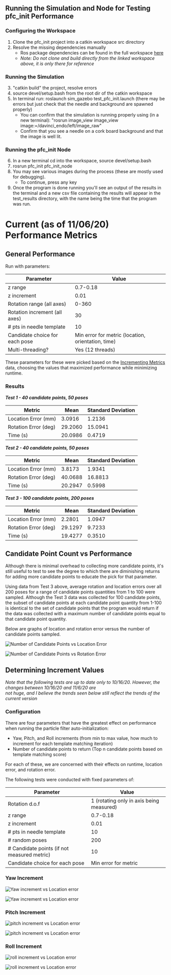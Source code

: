 ## Running the Simulation and Node for Testing pfc_init Performance
### Configuring the Workspace  
1. Clone the pfc_init project into a catkin workspace src directory
2. Resolve the missing dependencies manually
    * Ros package dependencies can be found in the full workspace [here](https://github.com/tuckerguen/pfc_init_catkin_ws) 
    * *Note: Do not clone and build directly from the linked workspace above, it is only there for reference*
### Running the Simulation
3. "catkin build" the project, resolve errors
4. source devel/setup.bash from the root dir of the catkin workspace
5. In terminal run: roslaunch sim_gazebo test_pfc_init.launch (there may be errors but just check that the needle and background are spawned properly)
    * You can confirm that the simulation is running properly using (in a new terminal): "rosrun image_view image_view image:=/davinci_endo/left/image_raw"
    * Confirm that you see a needle on a cork board background and that the image is well lit.
### Running the pfc_init Node
6. In a new terminal cd into the workspace, source devel/setup.bash
7. rosrun pfc_init pfc_init_node
8. You may see various images during the process (these are mostly used for debugging). 
    * To continue, press any key
9. Once the program is done running you'll see an output of the results in the terminal and a new csv file containing 
the results will appear in the test_results directory, with the name being the time that the program was run.

# Current (as of 11/06/20) Performance Metrics
## General Performance
Run with parameters:

| Parameter                                                	| Value 	|
|----------------------------------------------------------	|----------	|
| z range                                                  	| 0.7-0.18 	|
| z increment 	                                            | 0.01 	    |
| Rotation range (all axes)                                 | 0-360 	| 
| Rotation increment (all axes)	                            | 30	    |
| # pts in needle template                                 	| 10       	|
| Candidate choice for each pose                            | Min error for metric (location, orientation, time)|
| Multi-threading?                                        | Yes (12 threads)

These parameters for these were picked based on the [Incrementing Metrics](#incrementing-metrics) data, choosing the values
that maximized performance while minimizing runtime.  
  
### Results
***Test 1 - 40 candidate points, 50 poses***  

| Metric                                                	| Mean | Standard Deviation 
|-------------------------------------------------------|----------      |-----         
| Location Error (mm)                                       | 3.0916      |   1.2136             
| Rotation Error (deg)                                      | 29.2060       |   15.0941   |  
| Time (s)                                                  | 20.0986       |   0.4719    |                                                         

***Test 2 - 40 candidate points, 50 poses***    

| Metric                                                	| Mean | Standard Deviation 
|-------------------------------------------------------|----------      |-----         
| Location Error (mm)                                       | 3.8173      |   1.9341              
| Rotation Error (deg)                                      | 40.0688       |  16.8813   |  
| Time (s)                                                  | 20.2947       |   0.5998    |                                                        

***Test 3 - 100 candidate points, 200 poses***  

| Metric                                                	| Mean | Standard Deviation 
|-------------------------------------------------------|----------      |-----         
| Location Error (mm)                                       | 2.2801     |   1.0947              
| Rotation Error (deg)                                      | 29.1297      |  9.7233   |  
| Time (s)                                                  | 19.4277      |   0.3510   |   

## Candidate Point Count vs Performance
Although there is minimal overhead to collecting more candidate points, it's still useful to test to see the degree to 
which there are diminishing returns for adding more candidate points to educate the pick for that parameter.   

Using data from Test 3 above, average rotation and location errors over all 200 poses for a range 
of candidate points quantities from 1 to 100 were sampled. Although the Test 3 data was collected for 100 candidate points,
the subset of candidate points at each candidate point quantity from 1-100 is identical to the set of candidate points 
that the program would return if the data was collected with a maximum number of candidate points equal to that
candidate point quantity.  

Below are graphs of location and rotation error versus the number of candidate points sampled.
 
![Number of Candidate Points vs Location Error](imgs/locerr_vs_candpts.jpg)    

![Number of Candidate Points vs Rotation Error](imgs/roterr_vs_candpts.jpg)  


## Determining Increment Values
*Note that the following tests are up to date only to 10/16/20. However, the changes between 10/16/20 and 11/6/20 are  
not huge, and I believe the trends seen below still reflect the trends of the current version*  
### Configuration 
There are four parameters that have the greatest effect on performance when running the particle filter auto-initialization:  
* Yaw, Pitch, and Roll increments  (from min to max value, how much to increment for each template matching iteration)  
* Number of candidate points to return (Top n candidate points based on template matching score)  

For each of these, we are concerned with their effects on runtime, location error, and rotation error.  
  
The following tests were conducted with fixed parameters of:  

| Parameter                                                	| Value 	|
|----------------------------------------------------------	|----------	|
| Rotation d.o.f                                            | 1	(rotating only in axis being measured)|
| z range                                                  	| 0.7-0.18 	|
| z increment 	                                            | 0.01 	    | 
| # pts in needle template                                 	| 10       	|
| # random poses                           	        | 200      	|
| # Candidate points (if not measured metric)   | 10
| Candidate choice for each pose                            | Min error for metric          |

### Yaw Increment
![Yaw increment vs Location error](imgs/yaw_inc_vs_loc_err1.jpeg)  

![Yaw increment vs Location error](imgs/yaw_inc_vs_rot_err1.jpeg)  

### Pitch Increment
![pitch increment vs Location error](imgs/pitch_inc_vs_loc_err1.jpeg)  

![pitch increment vs Location error](imgs/pitch_inc_vs_rot_err1.jpeg)  

### Roll Increment
![roll increment vs Location error](imgs/roll_inc_vs_loc_err1.jpeg)  

![roll increment vs Location error](imgs/roll_inc_vs_rot_err1.jpeg)  
